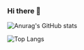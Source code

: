 ### Hi there 👋
![Anurag's GitHub stats](https://github-readme-stats.vercel.app/api?username=sskzy)

![Top Langs](https://github-readme-stats.vercel.app/api/top-langs/?username=sskzy)
<!--
**sskzy/sskzy** is a ✨ _special_ ✨ repository because its `README.md` (this file) appears on your GitHub profile.

Here are some ideas to get you started:

- 🔭 I’m currently working on ...
- 🌱 I’m currently learning ...
- 👯 I’m looking to collaborate on ...
- 🤔 I’m looking for help with ...
- 💬 Ask me about ...
- 📫 How to reach me: ...
- 😄 Pronouns: ...
- ⚡ Fun fact: ...
-->

